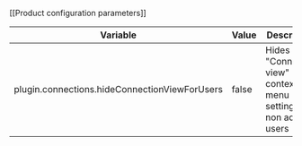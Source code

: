 [[Product configuration parameters]]

| Variable                                      | Value | Description                                                      |
|-----------------------------------------------|-------|------------------------------------------------------------------|
| plugin.connections.hideConnectionViewForUsers | false | Hides "Connection view" context menu setting for non admin users |